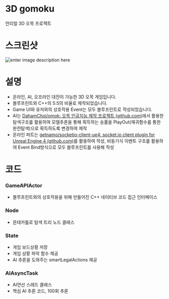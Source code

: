 # 3D gomoku

언리얼 3D 오목 프로젝트

# 스크린샷
![enter image description here](https://lh3.googleusercontent.com/2Z51NysMWAHzW36N30JXdl8oTWS1n5XSSezce6lRY_w7KXmB6hvnKn8sCL6rAqmsmPOfk8DlEmUcQAmqSjDW855edl-WgQH9RtqsyuYnls8SiVK7KIhfB605Vrpz4FPgwib-xilb=w2400)

# 설명
 - 온라인, AI, 오프라인 대전이 가능한 3D 오목 게임입니다.
 - 블루프린트와 C++의 5:5의 비율로 제작되었습니다.
 - Game UI와 유저와의 상호작용 Event는 모두 블루프린트로 작성되었습니다.
 - AI는 [DahamChoi/omok: 오목 인공지능 제작 프로젝트 (github.com)](https://github.com/DahamChoi/omok)에서 활용한 탐색구조를 활용하여 모델추론을 통해 획득하는 승률을 PlayOut(재귀함수를 통한 완전탐색)으로 획득하도록 변경하여 제작
 - 온라인 파트는 [getnamo/socketio-client-ue4: socket.io client plugin for Unreal Engine 4 (github.com)](https://github.com/getnamo/socketio-client-ue4)를 활용하여 작성, 비동기식 이벤트 구조를 활용하여 Event Bind방식으로 모두 블루프린트를 사용해 작성
# 코드

### GameAPIActor
 - 블루프린트와의 상호작용을 위해 만들어진 C++ 네이티브 코드 접근 인터페이스

### Node
 - 몬테카틀로 탐색 트리 노드 클래스

### State
 - 게임 보드상황 저장
 - 게임 상황 파악 함수 제공
 - AI 추론을 도와주는 smartLegalActions 제공

### AIAsyncTask
 - AI연산 스레드 클래스
 - 핵심 AI 추론 코드, 100회 추론
 

